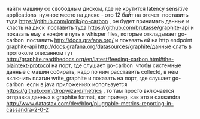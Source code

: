 найти машину со свободным диском, где не крутится latency sensitive applications
​
нужное место на диске - это 12 байт на отсчет
​
поставить туда https://github.com/lomik/go-carbon , он будет принимать данные и класть на диск
​
поставить туда https://github.com/brutasse/graphite-api и показать ему в конфиге путь к whisper files, которые откладывает go-carbon
​
поставить http://docs.grafana.org/ и показать ей на http endpoint graphite-api http://docs.grafana.org/datasources/graphite/
​
данные слать в протоколе описанном тут http://graphite.readthedocs.org/en/latest/feeding-carbon.html#the-plaintext-protocol на порт, где слушает go-carbon
​
чтобы системные данные с машин собирать, надо по ним расставить collectd, в нем включить плагин write_graphite и показать на порт, где слушает go-carbon
​
если в java приложениях используется https://github.com/dropwizard/metrics , то там просто включается отправка данных в graphite format, вот пример, как это в cassandra http://www.datastax.com/dev/blog/pluggable-metrics-reporting-in-cassandra-2-0-2
